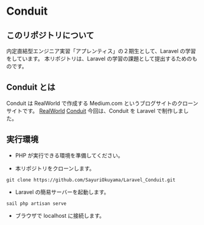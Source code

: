 # Conduit

## このリポジトリについて

内定直結型エンジニア実習「アプレンティス」の２期生として、Laravel の学習をしています。
本リポジトリは、Laravel の学習の課題として提出するためのものです。

## Conduit とは

Conduit は RealWorld で作成する Medium.com というブログサイトのクローンサイトです。
[RealWorld](https://github.com/gothinkster/realworld/tree/main)
[Conduit](https://demo.realworld.io/#/)
今回は、Conduit を Laravel で制作しました。

## 実行環境

-   PHP が実行できる環境を準備してください。

-   本リポジトリをクローンします。

```
git clone https://github.com/SayuriOkuyama/Laravel_Conduit.git
```

-   Laravel の簡易サーバーを起動します。

```
sail php artisan serve
```

-   ブラウザで localhost に接続します。

